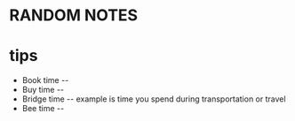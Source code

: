 # RANDOM NOTES

# tips

* Book time --
* Buy time --
* Bridge time -- example is time you spend during transportation or travel
* Bee time -- 